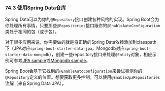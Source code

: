 ### 74.3 使用Spring Data仓库

Spring Data可以为你的`@Repository`接口创建各种风格的实现。Spring Boot会为你处理所有事情，只要那些`@Repositories`接口跟你的`@EnableAutoConfiguration`类处于相同的包（或子包）。

对于很多应用来说，你需要做的就是将正确的Spring Data依赖添加到classpath下（JPA对应`spring-boot-starter-data-jpa`，Mongodb对应`spring-boot-starter-data-mongodb`），创建一些repository接口来处理`@Entity`对象，相应示例可参考[JPA sample](https://github.com/spring-projects/spring-boot/tree/v1.4.1.RELEASE/spring-boot-samples/spring-boot-sample-data-jpa)或[Mongodb sample](https://github.com/spring-projects/spring-boot/tree/v1.4.1.RELEASE/spring-boot-samples/spring-boot-sample-data-mongodb)。

Spring Boot会基于它找到的`@EnableAutoConfiguration`来尝试猜测你的`@Repository`定义的位置。想要获取更多控制，可以使用`@EnableJpaRepositories`注解（来自Spring Data JPA）。
